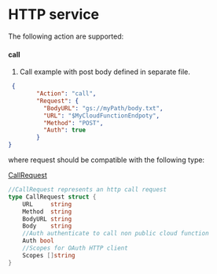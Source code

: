 # HTTP service

The following action are supported:

#### call

1. Call example with post body defined in separate file. 

```json
 {
        "Action": "call",
        "Request": {
          "BodyURL": "gs://myPath/body.txt",
          "URL": "$MyCloudFunctionEndpoty",
          "Method": "POST",
          "Auth": true
        }
}
```



where request should be compatible with the following type:

[CallRequest](call.go#L61)
```go
//CallRequest represents an http call request
type CallRequest struct {
	URL     string
	Method  string
	BodyURL string
	Body    string
	//Auth authenticate to call non public cloud function
	Auth bool
	//Scopes for OAuth HTTP client
	Scopes []string
}

```
